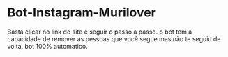 # Bot-Instagram-Murilover
Basta clicar no link do site e seguir o passo a passo. o bot tem a capacidade de remover as pessoas que você segue mas não te seguiu de volta, bot 100% automatico.

